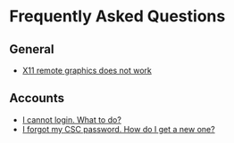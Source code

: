 # Frequently Asked Questions

## General
* [X11 remote graphics does not work](x11-graphics.md)

## Accounts

* [I cannot login. What to do?](i-cannot-login.md)
* [I forgot my CSC password. How do I get a new one?](new-password.md)
